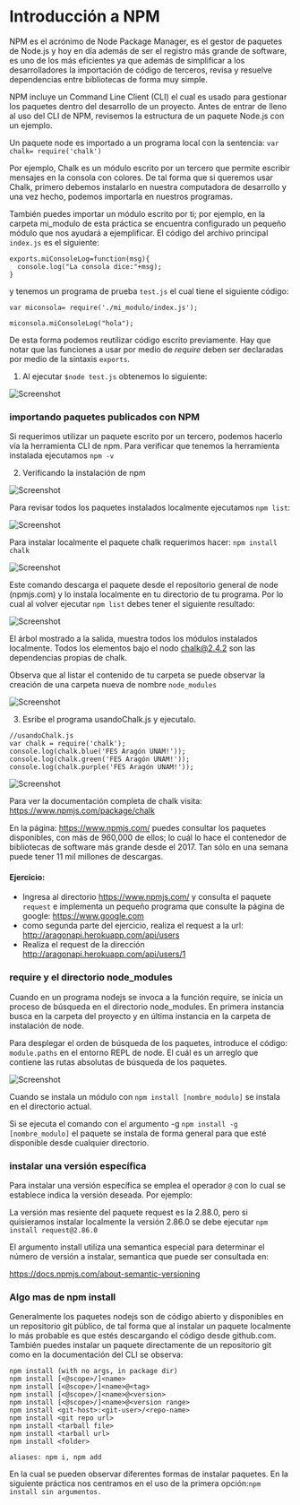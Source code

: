 # Introducción a NPM #
NPM es el acrónimo de Node Package Manager, es el gestor de paquetes de Node.js y hoy en día además de ser el registro más grande de software, es uno de los más eficientes ya que además de simplificar a los desarrolladores la importación de código de terceros, revisa y resuelve dependencias entre bibliotecas de forma muy simple.

NPM incluye un Command Line Client (CLI) el cual es usado para gestionar los paquetes dentro del desarrollo de un proyecto. Antes de entrar de lleno al uso del CLI de NPM, revisemos la estructura de un paquete Node.js con un ejemplo.

Un paquete node es importado a un programa local con la sentencia:
      ```
      var chalk= require('chalk')
       ```

Por ejemplo, Chalk es un módulo escrito por un tercero que permite escribir mensajes en la consola con colores. De tal forma que si queremos usar Chalk, primero debemos instalarlo en nuestra computadora de desarrollo y una vez hecho, podemos importarla en nuestros programas.


También puedes importar un módulo escrito por ti; por ejemplo, en la carpeta mi_modulo de esta práctica se encuentra configurado un pequeño módulo que nos ayudará a ejemplificar. El código del archivo principal ``` index.js ``` es el siguiente:

```
exports.miConsoleLog=function(msg){
  console.log("La consola dice:"+msg);
}
 ```  

 y tenemos un programa de prueba ``` test.js ``` el cual tiene el siguiente código:

 ```
 var miconsola= require('./mi_modulo/index.js');

 miconsola.miConsoleLog("hola");

 ```

De esta forma podemos reutilizar código escrito previamente. Hay que notar que las funciones a usar por medio de *require* deben ser declaradas por medio de la sintaxis ``` exports ```.

1. Al ejecutar ``` $node test.js ``` obtenemos lo siguiente:

![Screenshot](image1.PNG)

### importando paquetes publicados con NPM  ###

Si requerimos utilizar un paquete escrito por un tercero, podemos hacerlo vía la herramienta CLI de npm. Para verificar que tenemos la herramienta instalada ejecutamos ``` npm -v ```

2. Verificando la instalación de npm

![Screenshot](image2.PNG)

Para revisar todos los paquetes instalados localmente ejecutamos ``` npm list ```:

![Screenshot](image3.PNG)

Para instalar localmente el paquete chalk requerimos hacer: ``` npm install chalk ```

![Screenshot](image4.PNG)

Este comando descarga el paquete desde el repositorio general de node (npmjs.com) y lo instala localmente en tu directorio de tu programa. Por lo cual al volver ejecutar ``` npm list ``` debes tener el siguiente resultado:

![Screenshot](image5.PNG)

El árbol mostrado a la salida, muestra todos los módulos instalados localmente. Todos los elementos bajo el nodo chalk@2.4.2 son las dependencias propias de chalk.

Observa que al listar el contenido de tu carpeta se puede observar la creación de una carpeta nueva de nombre ``` node_modules ```

![Screenshot](image6.PNG)


3. Esribe el programa usandoChalk.js y ejecutalo.

```
//usandoChalk.js
var chalk = require('chalk');
console.log(chalk.blue('FES Aragón UNAM!'));
console.log(chalk.green('FES Aragón UNAM!'));
console.log(chalk.purple('FES Aragón UNAM!'));

```

![Screenshot](imag7.PNG)

Para ver la documentación completa de chalk visita: https://www.npmjs.com/package/chalk

En la página: https://www.npmjs.com/ puedes consultar los paquetes disponibles, con más de 960,000 de ellos; lo cuál lo hace el contenedor de bibliotecas de software más grande desde el 2017. Tan sólo en una semana puede tener 11 mil millones de descargas.

#### Ejercicio: ####
- Ingresa al directorio https://www.npmjs.com/ y consulta el paquete ``` request ``` e implementa un pequeño programa que consulte la página de google: https://www.google.com
- como segunda parte del ejercicio, realiza el request a la url: http://aragonapi.herokuapp.com/api/users
- Realiza el request de la dirección http://aragonapi.herokuapp.com/api/users/1


### require y el directorio node_modules  ###

Cuando en un programa nodejs se invoca a la función require, se inicia un proceso de búsqueda en el directorio node_modules. En primera instancia busca en la carpeta del proyecto y en última instancia en la carpeta de instalación de node.

Para desplegar el orden de búsqueda de los  paquetes, introduce el código: ``` module.paths ``` en el entorno REPL de node. El cuál es un arreglo que contiene las rutas absolutas de búsqueda de los paquetes.

![Screenshot](image8.PNG)

Cuando se instala un módulo con ``` npm install [nombre_modulo] ``` se instala en el directorio actual.

Si se ejecuta el comando con el argumento -g ``` npm install -g [nombre_modulo] ``` el paquete se instala de forma general para que esté disponible desde cualquier directorio.

### instalar una versión específica ###

Para instalar una versión específica se emplea el operador ``` @ ``` con lo cual se establece indica la versión deseada. Por ejemplo:

La versión mas resiente del paquete request es la 2.88.0, pero si quisieramos instalar localmente la versión 2.86.0 se debe ejecutar ``` npm install request@2.86.0  ```

El argumento install utiliza una semantica especial para determinar el número de versión a instalar, semantica que puede ser consultada en:

https://docs.npmjs.com/about-semantic-versioning


### Algo mas de npm install ###

Generalmente los paquetes nodejs son de código abierto y disponibles en un repositorio git público, de tal forma que al instalar un paquete localmente lo más probable es que estés descargando el código desde github.com. También puedes instalar un paquete directamente de un repositorio git como en la documentación del CLI se observa:
```
npm install (with no args, in package dir)
npm install [<@scope>/]<name>
npm install [<@scope>/]<name>@<tag>
npm install [<@scope>/]<name>@<version>
npm install [<@scope>/]<name>@<version range>
npm install <git-host>:<git-user>/<repo-name>
npm install <git repo url>
npm install <tarball file>
npm install <tarball url>
npm install <folder>

aliases: npm i, npm add
```  

En la cual se pueden observar diferentes formas de instalar paquetes. En la siguiente práctica nos centramos en el uso de la primera opción:``` npm install sin argumentos. ```
